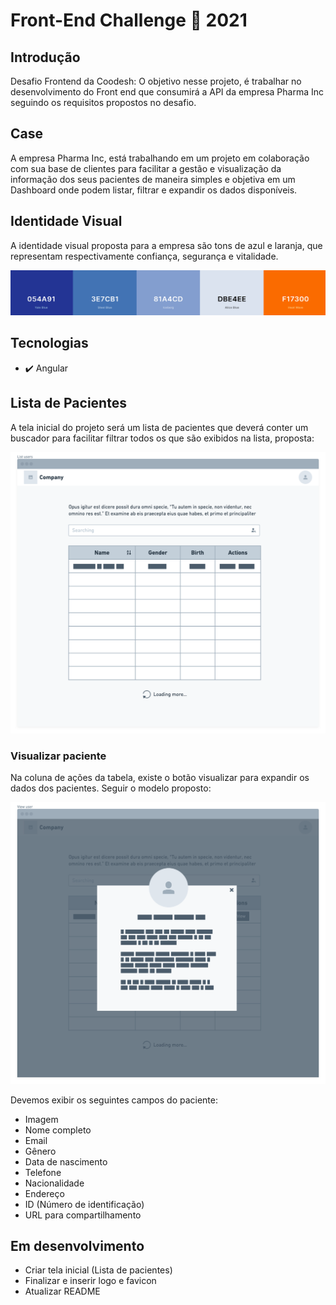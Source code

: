 # Front-End Challenge 🏅 2021

## Introdução

Desafio Frontend da Coodesh: O objetivo nesse projeto, é trabalhar no desenvolvimento do Front end que consumirá a API da empresa Pharma Inc seguindo os requisitos propostos no desafio.

## Case

A empresa Pharma Inc, está trabalhando em um projeto em colaboração com sua base de clientes para facilitar a gestão e visualização da informação dos seus pacientes de maneira simples e objetiva em um Dashboard onde podem listar, filtrar e expandir os dados disponíveis.

## Identidade Visual

A identidade visual proposta para a empresa são tons de azul e laranja, que representam respectivamente confiança, segurança e vitalidade.

![Colors](src/assets/colors.png)

## Tecnologias
- ✔️ Angular

## Lista de Pacientes

A tela inicial do projeto será um lista de pacientes que deverá conter um buscador para facilitar filtrar todos os que são exibidos na lista, proposta:

![List users](src/assets/list.png)

### Visualizar paciente

Na coluna de ações da tabela, existe o botão visualizar para expandir os dados dos pacientes. Seguir o modelo proposto:

![View user](src/assets/view.png)

Devemos exibir os seguintes campos do paciente:
- Imagem
- Nome completo
- Email
- Gênero
- Data de nascimento
- Telefone
- Nacionalidade
- Endereço
- ID (Número de identificação)
- URL para compartilhamento

## Em desenvolvimento
- Criar tela inicial (Lista de pacientes)
- Finalizar e inserir logo e favicon
- Atualizar README